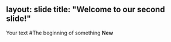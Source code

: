 layout: slide
title: "Welcome to our second slide!"
---
Your text
#The beginning of something **New**
